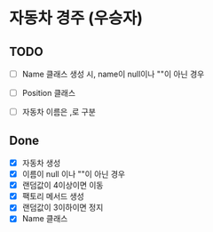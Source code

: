 # 자동차 경주 (우승자)

## TODO
- [ ] Name 클래스 생성 시, name이 null이나 ""이 아닌 경우
- [ ] Position 클래스
- [ ] 자동차 이름은 ,로 구분


## Done
- [x] 자동차 생성
- [x] 이름이 null 이나 ""이 아닌 경우
- [x] 랜덤값이 4이상이면 이동
- [x] 팩토리 메서드 생성
- [x] 랜덤값이 3이하이면 정지
- [x] Name 클래스
